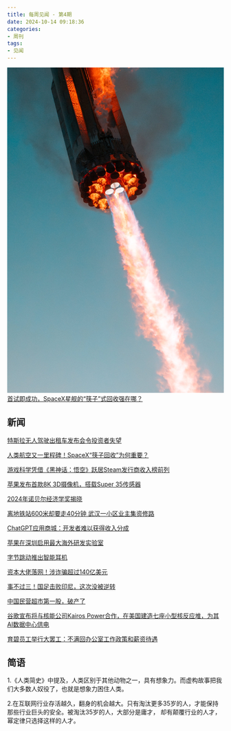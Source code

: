 ```yaml
---
title: 每周见闻 - 第4期
date: 2024-10-14 09:18:36
categories:
- 周刊
tags:
- 见闻
---
```


![筷子回收](/images/2024/2024-10-14.jpeg)
[首试即成功，SpaceX星舰的“筷子”式回收强在哪？](https://www.jiemian.com/article/11824869.html)

## 新闻

[特斯拉无人驾驶出租车发布会令投资者失望](https://cn.wsj.com/articles/tesla-robotaxis-reaction-autonomous-driving-3c338e21)

[人类航空又一里程碑！SpaceX“筷子回收”为何重要？](https://wallstreetcn.com/articles/3730247#from=ios)

[游戏科学凭借《黑神话：悟空》跃居Steam发行商收入榜前列](https://tech.huanqiu.com/article/4JptoseVPNN)

[苹果发布首款8K 3D摄像机，搭载Super 35传感器](https://tech.huanqiu.com/article/4JoA1MUvJ2Z)

[2024年诺贝尔经济学奖揭晓](https://news.ifeng.com/c/8dg3rSJnT1q)

[离地铁站600米却要走40分钟 武汉一小区业主集资修路](https://hb.ifeng.com/c/8demGvV9DQd)

[ChatGPT应用商城：开发者难以获得收入分成](https://www.wired.com/story/openai-gpt-store/?utm_source=www.threenhalf.com&utm_medium=referral&utm_campaign=10-14-2024-tiktok-ai-2026)

[苹果在深圳启用最大海外研发实验室](https://appleinsider.com/articles/24/10/11/apples-largest-research-lab-outside-the-us-opens-in-china?utm_medium=rss)

[字节跳动推出智能耳机](https://www.scmp.com/tech/article/3281819/tiktok-owner-bytedance-launches-us170-earbuds-china-push-ai-wearables?utm_source=www.threenhalf.com&utm_medium=referral&utm_campaign=10-14-2024-tiktok-ai-2026)

[资本大佬落网！涉诈骗超过140亿美元](https://www.toutiao.com/article/7425462351018639887/?tt_from=weixin&utm_campaign=client_share&app=news_article&utm_source=weixin&iid=0&utm_medium=toutiao_ios&share_token=1498C342-C1F3-45A0-8B76-DFEB6232E1C5&wxshare_count=1)

[事不过三！国足击败印尼，这次没被逆转](https://mp.weixin.qq.com/s/_VN1xi_dUtRXHAMHtxXMfw)

[中国民营超市第一股，破产了](https://www.toutiao.com/article/7425998100218561039/?tt_from=weixin&utm_campaign=client_share&app=news_article&utm_source=weixin&iid=0&utm_medium=toutiao_ios&share_token=0855D52E-8866-4629-A03B-031975983CA5&wxshare_count=1)

[谷歌宣布将与核能公司Kairos Power合作，在美国建造七座小型核反应堆，为其AI数据中心供电](https://www.engadget.com/big-tech/google-strikes-a-deal-with-a-nuclear-startup-to-power-its-ai-data-centers-201403750.html?src=rss&utm_source=www.threenhalf.com&utm_medium=referral&utm_campaign=10-15-2024-chatgpt-optimus)

[育碧员工举行大罢工：不满回办公室工作政策和薪资待遇](https://www.toutiao.com/article/7426250470933250570/?tt_from=weixin&utm_campaign=client_share&app=news_article&utm_source=weixin&iid=0&utm_medium=toutiao_ios&share_token=9D47C0A5-73B5-4E49-A7A0-4EDF927D526E&wxshare_count=1)



## 简语

1.《人类简史》中提及，人类区别于其他动物之一，具有想象力。而虚构故事把我们大多数人奴役了，也就是想象力困住人类。

2.在互联网行业存活越久，翻身的机会越大。只有淘汰更多35岁的人，才能保持那些行业巨头的安全。被淘汰35岁的人，大部分是庸才，
却有颠覆行业的人才，幂定律只选择这样的人才。







